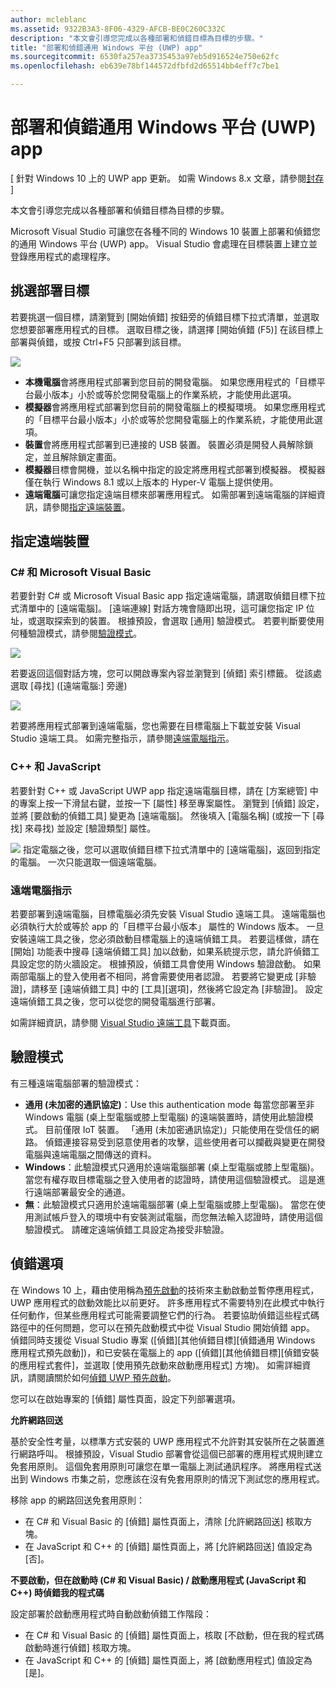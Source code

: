 ```yaml
---
author: mcleblanc
ms.assetid: 9322B3A3-8F06-4329-AFCB-BE0C260C332C
description: "本文會引導您完成以各種部署和偵錯目標為目標的步驟。"
title: "部署和偵錯通用 Windows 平台 (UWP) app"
ms.sourcegitcommit: 6530fa257ea3735453a97eb5d916524e750e62fc
ms.openlocfilehash: eb639e78bf144572dfbfd2d65514bb4eff7c7be1

---
```


# 部署和偵錯通用 Windows 平台 (UWP) app

\[ 針對 Windows 10 上的 UWP app 更新。 如需 Windows 8.x 文章，請參閱[封存](http://go.microsoft.com/fwlink/p/?linkid=619132) \]

本文會引導您完成以各種部署和偵錯目標為目標的步驟。

Microsoft Visual Studio 可讓您在各種不同的 Windows 10 裝置上部署和偵錯您的通用 Windows 平台 (UWP) app。 Visual Studio 會處理在目標裝置上建立並登錄應用程式的處理程序。

## 挑選部署目標

若要挑選一個目標，請瀏覽到 \[開始偵錯\] 按鈕旁的偵錯目標下拉式清單，並選取您想要部署應用程式的目標。 選取目標之後，請選擇 \[開始偵錯 (F5)\] 在該目標上部署與偵錯，或按 Ctrl+F5 只部署到該目標。

![](images/debug-device-target-list.png)

-   **本機電腦**會將應用程式部署到您目前的開發電腦。 如果您應用程式的「目標平台最小版本」小於或等於您開發電腦上的作業系統，才能使用此選項。
-   **模擬器**會將應用程式部署到您目前的開發電腦上的模擬環境。 如果您應用程式的「目標平台最小版本」小於或等於您開發電腦上的作業系統，才能使用此選項。
-   **裝置**會將應用程式部署到已連接的 USB 裝置。 裝置必須是開發人員解除鎖定，並且解除鎖定畫面。
-   **模擬器**目標會開機，並以名稱中指定的設定將應用程式部署到模擬器。 模擬器僅在執行 Windows 8.1 或以上版本的 Hyper-V 電腦上提供使用。
-   **遠端電腦**可讓您指定遠端目標來部署應用程式。 如需部署到遠端電腦的詳細資訊，請參閱[指定遠端裝置](#specifying-a-remote-device)。

## 指定遠端裝置

### C# 和 Microsoft Visual Basic

若要針對 C# 或 Microsoft Visual Basic app 指定遠端電腦，請選取偵錯目標下拉式清單中的 \[遠端電腦\]。 \[遠端連線\] 對話方塊會隨即出現，這可讓您指定 IP 位址，或選取探索到的裝置。 根據預設，會選取 \[通用\] 驗證模式。 若要判斷要使用何種驗證模式，請參閱[驗證模式](#authentication-modes)。

![](images/debug-remote-connections.png)

若要返回這個對話方塊，您可以開啟專案內容並瀏覽到 \[偵錯\] 索引標籤。 從該處選取 \[尋找\] (\[遠端電腦:\] 旁邊)

![](images/debug-remote-machine-config.png)

若要將應用程式部署到遠端電腦，您也需要在目標電腦上下載並安裝 Visual Studio 遠端工具。 如需完整指示，請參閱[遠端電腦指示](#remote-pc-instructions)。

### C++ 和 JavaScript

若要針對 C++ 或 JavaScript UWP app 指定遠端電腦目標，請在 \[方案總管\] 中的專案上按一下滑鼠右鍵，並按一下 \[屬性\] 移至專案屬性。 瀏覽到 \[偵錯\] 設定，並將 \[要啟動的偵錯工具\] 變更為 \[遠端電腦\]。 然後填入 \[電腦名稱\] (或按一下 \[尋找\] 來尋找) 並設定 \[驗證類型\] 屬性。

![](images/debug-property-pages.png)
指定電腦之後，您可以選取偵錯目標下拉式清單中的 \[遠端電腦\]，返回到指定的電腦。 一次只能選取一個遠端電腦。

### 遠端電腦指示

若要部署到遠端電腦，目標電腦必須先安裝 Visual Studio 遠端工具。 遠端電腦也必須執行大於或等於 app 的「目標平台最小版本」 屬性的 Windows 版本。 一旦安裝遠端工具之後，您必須啟動目標電腦上的遠端偵錯工具。 若要這樣做，請在 \[開始\] 功能表中搜尋 \[遠端偵錯工具\] 加以啟動，如果系統提示您，請允許偵錯工具設定您的防火牆設定。 根據預設，偵錯工具會使用 Windows 驗證啟動。 如果兩部電腦上的登入使用者不相同，將會需要使用者認證。 若要將它變更成 \[非驗證\]，請移至 \[遠端偵錯工具\] 中的 \[工具\]\[選項\]，然後將它設定為 \[非驗證\]。 設定遠端偵錯工具之後，您可以從您的開發電腦進行部署。

如需詳細資訊，請參閱 [Visual Studio 遠端工具]( http://go.microsoft.com/fwlink/?LinkId=717039)下載頁面。

## 驗證模式

有三種遠端電腦部署的驗證模式：

- **通用 (未加密的通訊協定)**：Use this authentication mode 每當您部署至非 Windows 電腦 (桌上型電腦或膝上型電腦) 的遠端裝置時，請使用此驗證模式。 目前僅限 IoT 裝置。 「通用 (未加密通訊協定)」只能使用在受信任的網路。 偵錯連接容易受到惡意使用者的攻擊，這些使用者可以攔截與變更在開發電腦與遠端電腦之間傳送的資料。
- **Windows**：此驗證模式只適用於遠端電腦部署 (桌上型電腦或膝上型電腦)。 當您有權存取目標電腦之登入使用者的認證時，請使用這個驗證模式。 這是進行遠端部署最安全的通道。
- **無**：此驗證模式只適用於遠端電腦部署 (桌上型電腦或膝上型電腦)。 當您在使用測試帳戶登入的環境中有安裝測試電腦，而您無法輸入認證時，請使用這個驗證模式。 請確定遠端偵錯工具設定為接受非驗證。

## 偵錯選項

在 Windows 10 上，藉由使用稱為[預先啟動](https://msdn.microsoft.com/library/windows/apps/Mt593297)的技術來主動啟動並暫停應用程式，UWP 應用程式的啟動效能比以前更好。 許多應用程式不需要特別在此模式中執行任何動作，但某些應用程式可能需要調整它們的行為。 若要協助偵錯這些程式碼路徑中的任何問題，您可以在預先啟動模式中從 Visual Studio 開始偵錯 app。 偵錯同時支援從 Visual Studio 專案 (\[偵錯\]\[其他偵錯目標\]\[偵錯通用 Windows 應用程式預先啟動\])，和已安裝在電腦上的 app (\[偵錯\]\[其他偵錯目標\]\[偵錯安裝的應用程式套件\]，並選取 \[使用預先啟動來啟動應用程式\] 方塊)。 如需詳細資訊，請閱讀關於如何[偵錯 UWP 預先啟動]( http://go.microsoft.com/fwlink/?LinkId=717245)。

您可以在啟始專案的 \[偵錯\] 屬性頁面，設定下列部署選項。

**允許網路回送**

基於安全性考量，以標準方式安裝的 UWP 應用程式不允許對其安裝所在之裝置進行網路呼叫。 根據預設，Visual Studio 部署會從這個已部署的應用程式規則建立免套用原則。 這個免套用原則可讓您在單一電腦上測試通訊程序。 將應用程式送出到 Windows 市集之前，您應該在沒有免套用原則的情況下測試您的應用程式。

移除 app 的網路回送免套用原則：

-   在 C# 和 Visual Basic 的 \[偵錯\] 屬性頁面上，清除 \[允許網路回送\] 核取方塊。
-   在 JavaScript 和 C++ 的 \[偵錯\] 屬性頁面上，將 \[允許網路回送\] 值設定為 \[否\]。

**不要啟動，但在啟動時 (C# 和 Visual Basic) / 啟動應用程式 (JavaScript 和 C++) 時偵錯我的程式碼**

設定部署於啟動應用程式時自動啟動偵錯工作階段：

-   在 C# 和 Visual Basic 的 \[偵錯\] 屬性頁面上，核取 \[不啟動，但在我的程式碼啟動時進行偵錯\] 核取方塊。
-   在 JavaScript 和 C++ 的 \[偵錯\] 屬性頁面上，將 \[啟動應用程式\] 值設定為 \[是\]。





<!--HONumber=Jun16_HO3-->


